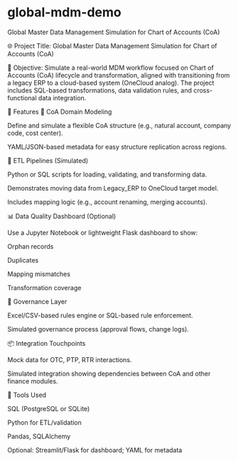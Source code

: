 # global-mdm-demo
Global Master Data Management Simulation for Chart of Accounts (CoA)


🌐 Project Title:
Global Master Data Management Simulation for Chart of Accounts (CoA)

🎯 Objective:
Simulate a real-world MDM workflow focused on Chart of Accounts (CoA) lifecycle and transformation, aligned with transitioning from a legacy ERP to a cloud-based system (OneCloud analog). The project includes SQL-based transformations, data validation rules, and cross-functional data integration.

📌 Features
🔢 CoA Domain Modeling

Define and simulate a flexible CoA structure (e.g., natural account, company code, cost center).

YAML/JSON-based metadata for easy structure replication across regions.

💾 ETL Pipelines (Simulated)

Python or SQL scripts for loading, validating, and transforming data.

Demonstrates moving data from Legacy_ERP to OneCloud target model.

Includes mapping logic (e.g., account renaming, merging accounts).

📊 Data Quality Dashboard (Optional)

Use a Jupyter Notebook or lightweight Flask dashboard to show:

Orphan records

Duplicates

Mapping mismatches

Transformation coverage

📑 Governance Layer

Excel/CSV-based rules engine or SQL-based rule enforcement.

Simulated governance process (approval flows, change logs).

📦 Integration Touchpoints

Mock data for OTC, PTP, RTR interactions.

Simulated integration showing dependencies between CoA and other finance modules.

🧰 Tools Used

SQL (PostgreSQL or SQLite)

Python for ETL/validation

Pandas, SQLAlchemy

Optional: Streamlit/Flask for dashboard; YAML for metadata
